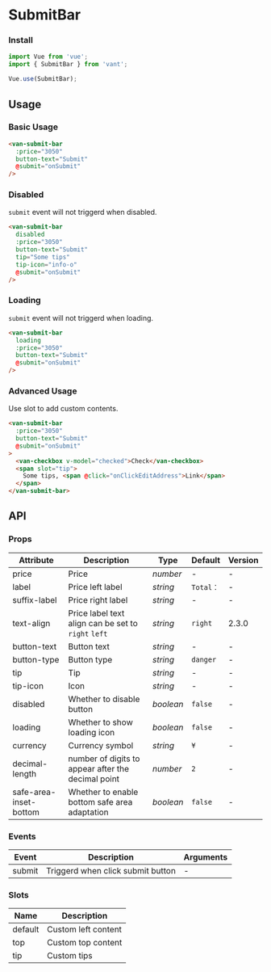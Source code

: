 # SubmitBar

### Install

``` javascript
import Vue from 'vue';
import { SubmitBar } from 'vant';

Vue.use(SubmitBar);
```

## Usage

### Basic Usage

```html
<van-submit-bar
  :price="3050"
  button-text="Submit"
  @submit="onSubmit"
/>
```

### Disabled

`submit` event will not triggerd when disabled.

```html
<van-submit-bar
  disabled
  :price="3050"
  button-text="Submit"
  tip="Some tips"
  tip-icon="info-o"
  @submit="onSubmit"
/>
```

### Loading

`submit` event will not triggerd when loading.

```html
<van-submit-bar
  loading
  :price="3050"
  button-text="Submit"
  @submit="onSubmit"
/>
```

### Advanced Usage

Use slot to add custom contents.

```html
<van-submit-bar
  :price="3050"
  button-text="Submit"
  @submit="onSubmit"
>
  <van-checkbox v-model="checked">Check</van-checkbox>
  <span slot="tip">
    Some tips, <span @click="onClickEditAddress">Link</span>
  </span>
</van-submit-bar>
```

## API

### Props

| Attribute | Description | Type | Default | Version |
|------|------|------|------|------|
| price | Price | *number* | - | - |
| label | Price left label | *string* | `Total：` | - |
| suffix-label | Price right label | *string* | - | - |
| text-align | Price label text align can be set to `right` `left` | *string* | `right` | 2.3.0 |
| button-text | Button text | *string* | - | - |
| button-type | Button type | *string* | `danger` | - |
| tip | Tip | *string* | - | - |
| tip-icon | Icon |  *string* | - | - |
| disabled | Whether to disable button | *boolean* | `false` | - |
| loading | Whether to show loading icon | *boolean* | `false` | - |
| currency | Currency symbol | *string* | `¥` | - |
| decimal-length | number of digits to appear after the decimal point | *number* | `2` | - |
| safe-area-inset-bottom | Whether to enable bottom safe area adaptation | *boolean* | `false` | - |

### Events

| Event | Description | Arguments |
|------|------|------|
| submit | Triggerd when click submit button | - |

### Slots

| Name | Description |
|------|------|
| default | Custom left content |
| top | Custom top content |
| tip | Custom tips |
